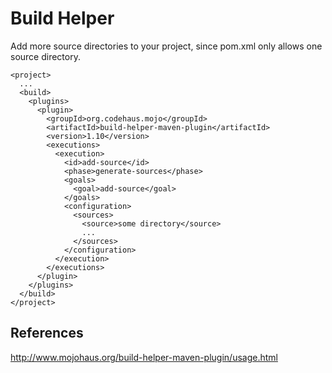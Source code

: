 # Build Helper

Add more source directories to your project, since pom.xml only allows one source directory.

    <project>
      ...
      <build>
        <plugins>
          <plugin>
            <groupId>org.codehaus.mojo</groupId>
            <artifactId>build-helper-maven-plugin</artifactId>
            <version>1.10</version>
            <executions>
              <execution>
                <id>add-source</id>
                <phase>generate-sources</phase>
                <goals>
                  <goal>add-source</goal>
                </goals>
                <configuration>
                  <sources>
                    <source>some directory</source>
                    ...
                  </sources>
                </configuration>
              </execution>
            </executions>
          </plugin>
        </plugins>
      </build>
    </project>

## References

<http://www.mojohaus.org/build-helper-maven-plugin/usage.html>